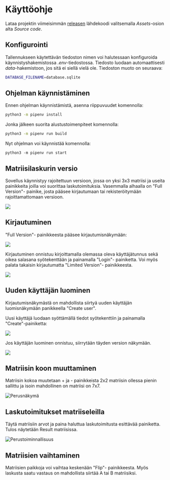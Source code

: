 # Käyttöohje

Lataa projektin viimeisimmän [releasen](https://github.com/mhamaril/ot-harjoitustyo/releases) lähdekoodi valitsemalla _Assets_-osion alta _Source code_.

## Konfigurointi

Tallennukseen käytettävän tiedoston nimen voi halutessaan konfiguroida käynnistyshakemistossa _.env_-tiedostossa. Tiedosto luodaan automaattisesti _data_-hakemistoon, jos sitä ei siellä vielä ole. Tiedoston muoto on seuraava:
```bash
DATABASE_FILENAME=database.sqlite
```

## Ohjelman käynnistäminen

Ennen ohjelman käynnistämistä, asenna riippuvuudet komennolla:
```bash
python3 -m pipenv install
```
Jonka jälkeen suorita alustustoimenpiteet komennolla:
```bash
python3 -m pipenv run build
```
Nyt ohjelman voi käynnistää komennolla:
```
python3 -m pipenv run start
```

## Matriisilaskurin versio

Sovellus käynnistyy rajoitettuun versioon, jossa on yksi 3x3 matriisi ja useita painikkeita joilla voi suorittaa laskutoimituksia. Vasemmalla alhaalla on "Full Version"- painike, josta pääsee kirjautumaan tai rekisteröitymään rajoittamattomaan versioon.

![](https://github.com/mhamaril/ot-harjoitustyo/blob/master/dokumentaatio/kuvat/aloitusn%C3%A4kym%C3%A4.jpg)

## Kirjautuminen

"Full Version"- painikkeesta pääsee kirjautumisnäkymään:

![](https://github.com/mhamaril/ot-harjoitustyo/blob/master/dokumentaatio/kuvat/kirjautumisn%C3%A4kym%C3%A4.jpg)

Kirjautuminen onnistuu kirjoittamalla olemassa oleva käyttäjätunnus sekä oikea salasana syötekenttään ja painamalla "Login"- painiketta. Voi myös palata takaisin kirjautumatta "Limited Version"- painikkeesta.

![](https://github.com/mhamaril/ot-harjoitustyo/blob/master/dokumentaatio/kuvat/luok%C3%A4ytt%C3%A4j%C3%A4n%C3%A4kym%C3%A4.jpg)

## Uuden käyttäjän luominen

Kirjautumisnäkymästä on mahdollista siirtyä uuden käyttäjän luomisnäkymään panikkeella "Create user".

Uusi käyttäjä luodaan syöttämällä tiedot syötekenttiin ja painamalla "Create"-painiketta:

![](https://github.com/mhamaril/ot-harjoitustyo/blob/master/dokumentaatio/kuvat/luok%C3%A4ytt%C3%A4j%C3%A4n%C3%A4kym%C3%A4.jpg)

Jos käyttäjän luominen onnistuu, siirrytään täyden version näkymään.

![](https://github.com/mhamaril/ot-harjoitustyo/blob/master/dokumentaatio/kuvat/fullversionn%C3%A4kym%C3%A4.jpg)

## Matriisin koon muuttaminen

Matriisin kokoa muutetaan + ja - painikkeista 2x2 matriisin ollessa pienin sallittu ja isoin mahdollinen on matriisi on 7x7.

![Perusnäkymä](https://github.com/mhamaril/ot-harjoitustyo/blob/master/dokumentaatio/kuvat/fullversionn%C3%A4kym%C3%A4.jpg)


## Laskutoimitukset matriiseleilla

Täytä matriisiin arvot ja paina haluttua laskutoimitusta esittävää painiketta. Tulos näytetään Result matriisissa.

![Perustoiminnallisuus](https://github.com/mhamaril/ot-harjoitustyo/blob/master/dokumentaatio/kuvat/laskutoimitusn%C3%A4kym%C3%A4.jpg)

## Matriisien vaihtaminen

Matriisien paikkoja voi vaihtaa keskenään "Flip"- painikkeesta. Myös laskusta saatu vastaus on mahdollista siirtää A tai B matriisiksi.
